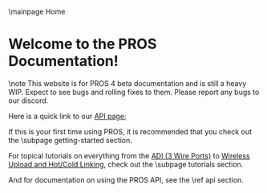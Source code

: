 \mainpage Home

# Welcome to the PROS Documentation!

\note This website is for PROS 4 beta documentation and is still a heavy WIP. Expect to see bugs and rolling fixes to them. Please report any bugs to our discord. 

Here is a quick link to our [API page](https://purduesigbots.github.io/pros-doxygen-docs/api.html);

If this is your first time using PROS, it is recommended that you check out the \subpage getting-started section.

For topical tutorials on everything from the [ADI (3 Wire Ports)](https://purduesigbots.github.io/pros-doxygen-docs/adi.html) to [Wireless Upload and Hot/Cold Linking](https://purduesigbots.github.io/pros-doxygen-docs/wireless-upload.html), check out the \subpage tutorials section.

And for documentation on using the PROS API, see the \ref api section.
